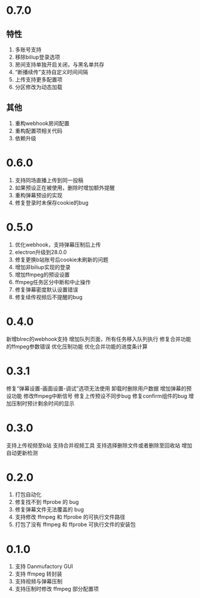 # 0.7.0

## 特性

1. 多账号支持
2. 移除biliup登录选项
3. 房间支持单独开启关闭，与黑名单共存
4. “断播续传”支持自定义时间间隔
5. 上传支持更多配置项
6. 分区修改为动态加载

## 其他

1. 重构webhook房间配置
2. 重构配置项相关代码
3. 依赖升级

# 0.6.0

1. 支持同场直播上传到同一投稿
2. 如果预设正在被使用，删除时增加额外提醒
3. 重构弹幕预设的实现
4. 修复登录时未保存cookie的bug

# 0.5.0

1. 优化webhook，支持弹幕压制后上传
2. electron升级到28.0.0
3. 修复更换b站账号后cookie未刷新的问题
4. 增加非biliup实现的登录
5. 增加ffmpeg的预设设置
6. ffmpeg任务区分中断和中止操作
7. 修复弹幕密度默认设置错误
8. 修复续传视频后不提醒的bug

# 0.4.0

新增blrec的webhook支持
增加队列页面，所有任务移入队列执行
修复合并功能的ffmpeg参数错误
优化压制功能
优化合并功能的进度条计算

# 0.3.1

修复“弹幕设置-画面设置-调试”选项无法使用
卸载时删除用户数据
增加弹幕的预设功能
修改ffmpeg中断信号
修复上传预设不同步bug
修复confirm组件的bug
增加压制时预计剩余时间的显示

# 0.3.0

支持上传视频至b站
支持合并视频工具
支持选择删除文件或者删除至回收站
增加自动更新检测

# 0.2.0

1. 打包自动化
2. 修复找不到 ffprobe 的 bug
3. 修复弹幕文件无法覆盖的 bug
4. 支持修改 ffmpeg 和 ffprobe 的可执行文件路径
5. 打包了没有 ffmpeg 和 ffprobe 可执行文件的安装包

# 0.1.0

1. 支持 Danmufactory GUI
2. 支持 ffmpeg 转封装
3. 支持视频与弹幕压制
4. 支持压制时修改 ffmpeg 部分配置项
